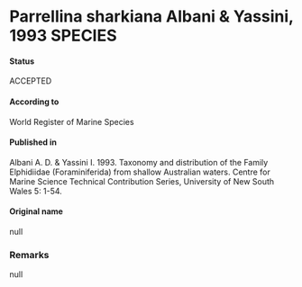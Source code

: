 Parrellina sharkiana Albani & Yassini, 1993 SPECIES
=======

#### Status
ACCEPTED

#### According to
World Register of Marine Species

#### Published in
Albani A. D. & Yassini I. 1993. Taxonomy and distribution of the Family Elphidiidae (Foraminiferida) from shallow Australian waters. Centre for Marine Science Technical Contribution Series, University of New South Wales 5: 1-54.

#### Original name
null

### Remarks
null